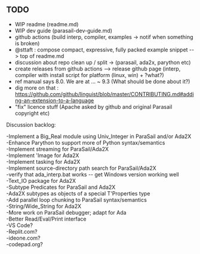 ## TODO

- WIP readme (readme.md)
- WIP dev guide (parasail-dev-guide.md)
- github actions (build interp, compiler, examples -> notif when something is broken)
- @sttaft : compose compact, expressive, fully packed example snippet --> top of readme.md
- discussion about repo clean up / split -> (parasail, ada2x, parython etc)
- create releases from github actions --> release github page (interp, compiler with install script for platform (linux, win) + ?what?)
- ref manual says 8.0. We are at ... ~ 9.3 (What should be done about it?)
- dig more on that : https://github.com/github/linguist/blob/master/CONTRIBUTING.md#adding-an-extension-to-a-language
- "fix" licence stuff (Apache asked by github and original Parasail copyright etc)

Discussion backlog:

-Implement a Big_Real module using Univ_Integer in ParaSail and/or Ada2X    
-Enhance Parython to support more of Python syntax/semantics    
-Implement streaming for ParaSail/Ada2X    
-Implement 'Image for Ada2X    
-Implement tasking for Ada2X    
-Implement source-directory path search for ParaSail/Ada2X    
-verify that ada_interp.bat works -- get Windows version working well    
-Text_IO package for Ada2X    
-Subtype Predicates for ParaSail and Ada2X    
-Ada2X subtypes as objects of a special T'Properties type    
-Add parallel loop chunking to ParaSail syntax/semantics    
-String/Wide_String for Ada2X    
-More work on ParaSail debugger; adapt for Ada    
-Better Read/Eval/Print interface    
-VS Code?    
-Replit.com?    
-ideone.com?    
-codepad.org?    



